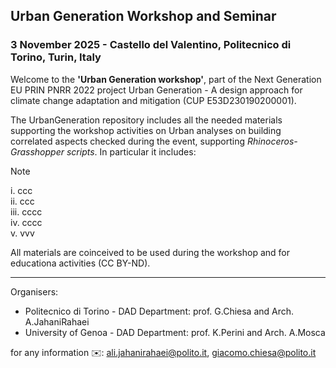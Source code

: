 ## Urban Generation Workshop and Seminar 
### 3 November 2025 - Castello del Valentino, Politecnico di Torino, Turin, Italy

Welcome to the **'Urban Generation workshop'**, part of the Next Generation EU PRIN PNRR 2022 project Urban Generation - A design approach for climate change adaptation and mitigation (CUP E53D230190200001). 

The UrbanGeneration repository includes all the needed materials supporting the workshop activities on Urban analyses on building correlated aspects checked during the event, supporting _Rhinoceros-Grasshopper scripts_. In particular it includes:

> [!NOTE]
>i. ccc<br/>
>ii. ccc<br/>
>iii. cccc<br/>
>iv. cccc<br/>
>v. vvv<br/>

All materials are coinceived to be used during the workshop and for educationa activities (CC BY-ND).  

----------------------------------------------------------------------------------------------  
Organisers:
- Politecnico di Torino - DAD Department: prof. G.Chiesa and Arch. A.JahaniRahaei
- University of Genoa - DAD Department: prof. K.Perini and Arch. A.Mosca

for any information :envelope:: ali.jahanirahaei@polito.it, giacomo.chiesa@polito.it
